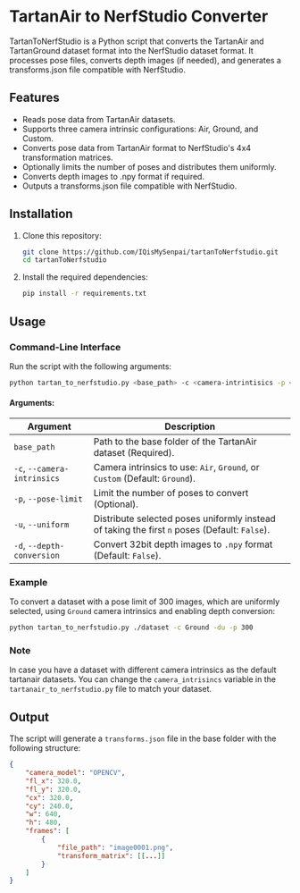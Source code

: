 # TartanAir to NerfStudio Converter
TartanToNerfStudio is a Python script that converts the TartanAir and TartanGround dataset format into the NerfStudio dataset format. 
It processes pose files, converts depth images (if needed), and generates a transforms.json file compatible with NerfStudio.

## Features
- Reads pose data from TartanAir datasets.
- Supports three camera intrinsic configurations: Air, Ground, and Custom.
- Converts pose data from TartanAir format to NerfStudio's 4x4 transformation matrices.
- Optionally limits the number of poses and distributes them uniformly.
- Converts depth images to .npy format if required.
- Outputs a transforms.json file compatible with NerfStudio.

## Installation

1. Clone this repository:
    ```bash
    git clone https://github.com/IQisMySenpai/tartanToNerfstudio.git
    cd tartanToNerfstudio
    ```

2. Install the required dependencies:
    ```bash
    pip install -r requirements.txt
    ```

## Usage

### Command-Line Interface

Run the script with the following arguments:

```bash
python tartan_to_nerfstudio.py <base_path> -c <camera-intrintisics -p <pose-limit>
```

#### Arguments:
| Argument | Description |
|----------|-------------|
| `base_path` | Path to the base folder of the TartanAir dataset (Required). |
| `-c`, `--camera-intrinsics` | Camera intrinsics to use: `Air`, `Ground`, or `Custom` (Default: `Ground`). |
| `-p`, `--pose-limit` | Limit the number of poses to convert (Optional). |
| `-u`, `--uniform` | Distribute selected poses uniformly instead of taking the first `n` poses (Default: `False`). |
| `-d`, `--depth-conversion` | Convert 32bit depth images to `.npy` format (Default: `False`). |

### Example
To convert a dataset with a pose limit of 300 images, which are uniformly selected, using `Ground` camera intrinsics and enabling depth conversion:
```sh
python tartan_to_nerfstudio.py ./dataset -c Ground -du -p 300
```

### Note
In case you have a dataset with different camera intrinsics as the default tartanair datasets.
You can change the `camera_intrisincs` variable in the `tartanair_to_nerfstudio.py` file to match your dataset.

## Output
The script will generate a `transforms.json` file in the base folder with the following structure:
```json
{
    "camera_model": "OPENCV",
    "fl_x": 320.0,
    "fl_y": 320.0,
    "cx": 320.0,
    "cy": 240.0,
    "w": 640,
    "h": 480,
    "frames": [
        {
            "file_path": "image0001.png",
            "transform_matrix": [[...]]
        }
    ]
}
```
